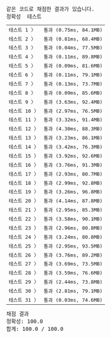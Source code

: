 <pre class="console-content"><div></div><div class="console-failed">같은 코드로 채점한 결과가 있습니다.</div><div class="console-message">정확성  테스트</div><table class="console-test-group" data-category="correctness"><tbody><tr data-testcase-id="150047"><td valign="top" class="td-label">테스트 1 <span>〉</span></td><td class="result passed">통과 (0.75ms, 84.1MB)</td></tr><tr data-testcase-id="150048"><td valign="top" class="td-label">테스트 2 <span>〉</span></td><td class="result passed">통과 (0.81ms, 68.4MB)</td></tr><tr data-testcase-id="150049"><td valign="top" class="td-label">테스트 3 <span>〉</span></td><td class="result passed">통과 (0.04ms, 77.5MB)</td></tr><tr data-testcase-id="150050"><td valign="top" class="td-label">테스트 4 <span>〉</span></td><td class="result passed">통과 (0.11ms, 89.8MB)</td></tr><tr data-testcase-id="150051"><td valign="top" class="td-label">테스트 5 <span>〉</span></td><td class="result passed">통과 (0.09ms, 81.6MB)</td></tr><tr data-testcase-id="150052"><td valign="top" class="td-label">테스트 6 <span>〉</span></td><td class="result passed">통과 (0.11ms, 79.1MB)</td></tr><tr data-testcase-id="150053"><td valign="top" class="td-label">테스트 7 <span>〉</span></td><td class="result passed">통과 (0.13ms, 73.7MB)</td></tr><tr data-testcase-id="150054"><td valign="top" class="td-label">테스트 8 <span>〉</span></td><td class="result passed">통과 (0.09ms, 85.6MB)</td></tr><tr data-testcase-id="150055"><td valign="top" class="td-label">테스트 9 <span>〉</span></td><td class="result passed">통과 (3.63ms, 92.4MB)</td></tr><tr data-testcase-id="150056"><td valign="top" class="td-label">테스트 10 <span>〉</span></td><td class="result passed">통과 (2.97ms, 76.5MB)</td></tr><tr data-testcase-id="150057"><td valign="top" class="td-label">테스트 11 <span>〉</span></td><td class="result passed">통과 (3.32ms, 91.4MB)</td></tr><tr data-testcase-id="150058"><td valign="top" class="td-label">테스트 12 <span>〉</span></td><td class="result passed">통과 (4.30ms, 88.3MB)</td></tr><tr data-testcase-id="150059"><td valign="top" class="td-label">테스트 13 <span>〉</span></td><td class="result passed">통과 (3.23ms, 86.1MB)</td></tr><tr data-testcase-id="150060"><td valign="top" class="td-label">테스트 14 <span>〉</span></td><td class="result passed">통과 (3.42ms, 76.3MB)</td></tr><tr data-testcase-id="150061"><td valign="top" class="td-label">테스트 15 <span>〉</span></td><td class="result passed">통과 (3.92ms, 92.6MB)</td></tr><tr data-testcase-id="150062"><td valign="top" class="td-label">테스트 16 <span>〉</span></td><td class="result passed">통과 (3.76ms, 91.3MB)</td></tr><tr data-testcase-id="150063"><td valign="top" class="td-label">테스트 17 <span>〉</span></td><td class="result passed">통과 (2.93ms, 80.7MB)</td></tr><tr data-testcase-id="150064"><td valign="top" class="td-label">테스트 18 <span>〉</span></td><td class="result passed">통과 (2.99ms, 92.8MB)</td></tr><tr data-testcase-id="150065"><td valign="top" class="td-label">테스트 19 <span>〉</span></td><td class="result passed">통과 (3.26ms, 96.8MB)</td></tr><tr data-testcase-id="150066"><td valign="top" class="td-label">테스트 20 <span>〉</span></td><td class="result passed">통과 (4.14ms, 87.8MB)</td></tr><tr data-testcase-id="150067"><td valign="top" class="td-label">테스트 21 <span>〉</span></td><td class="result passed">통과 (2.95ms, 85.3MB)</td></tr><tr data-testcase-id="150068"><td valign="top" class="td-label">테스트 22 <span>〉</span></td><td class="result passed">통과 (3.58ms, 90.1MB)</td></tr><tr data-testcase-id="150069"><td valign="top" class="td-label">테스트 23 <span>〉</span></td><td class="result passed">통과 (2.96ms, 80.8MB)</td></tr><tr data-testcase-id="150070"><td valign="top" class="td-label">테스트 24 <span>〉</span></td><td class="result passed">통과 (3.24ms, 80.8MB)</td></tr><tr data-testcase-id="150071"><td valign="top" class="td-label">테스트 25 <span>〉</span></td><td class="result passed">통과 (2.95ms, 93.5MB)</td></tr><tr data-testcase-id="150072"><td valign="top" class="td-label">테스트 26 <span>〉</span></td><td class="result passed">통과 (3.76ms, 89.2MB)</td></tr><tr data-testcase-id="150073"><td valign="top" class="td-label">테스트 27 <span>〉</span></td><td class="result passed">통과 (3.69ms, 73.5MB)</td></tr><tr data-testcase-id="150074"><td valign="top" class="td-label">테스트 28 <span>〉</span></td><td class="result passed">통과 (3.59ms, 76.6MB)</td></tr><tr data-testcase-id="150075"><td valign="top" class="td-label">테스트 29 <span>〉</span></td><td class="result passed">통과 (2.44ms, 73.8MB)</td></tr><tr data-testcase-id="150076"><td valign="top" class="td-label">테스트 30 <span>〉</span></td><td class="result passed">통과 (2.81ms, 79.1MB)</td></tr><tr data-testcase-id="150077"><td valign="top" class="td-label">테스트 31 <span>〉</span></td><td class="result passed">통과 (0.03ms, 74.6MB)</td></tr></tbody></table><div class="console-heading">채점 결과</div><div class="console-message">정확성: 100.0</div><div class="console-message">합계: 100.0 / 100.0</div></pre>